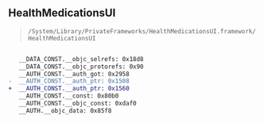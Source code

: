 ## HealthMedicationsUI

> `/System/Library/PrivateFrameworks/HealthMedicationsUI.framework/HealthMedicationsUI`

```diff

   __DATA_CONST.__objc_selrefs: 0x18d8
   __DATA_CONST.__objc_protorefs: 0x90
   __AUTH_CONST.__auth_got: 0x2958
-  __AUTH_CONST.__auth_ptr: 0x1508
+  __AUTH_CONST.__auth_ptr: 0x1560
   __AUTH_CONST.__const: 0x80b0
   __AUTH_CONST.__objc_const: 0xdaf0
   __AUTH.__objc_data: 0x85f8

```
